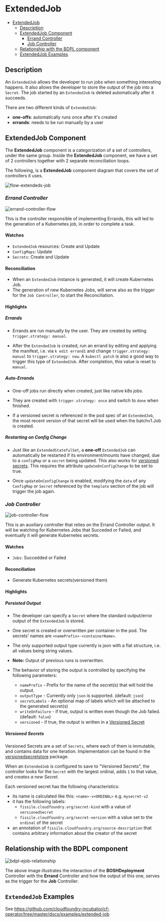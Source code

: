 # ExtendedJob

- [ExtendedJob](#extendedjob)
  - [Description](#description)
  - [ExtendedJob Component](#extendedjob-component)
    - [Errand Controller](#errand-controller)
    - [Job Controller](#job-controller)
  - [Relationship with the BDPL component](#relationship-with-the-bdpl-component)
  - [ExtendedJob Examples](#extendedjob-examples)

## Description

An `ExtendedJob` allows the developer to run jobs when something interesting happens. It also allows the developer to store the output of the job into a `Secret`.
The job started by an `ExtendedJob` is deleted automatically after it succeeds.

There are two different kinds of `ExtendedJob`:

- **one-offs**: automatically runs once after it's created
- **errands**: needs to be run manually by a user

## ExtendedJob Component

The **ExtendedJob** component is a categorization of a set of controllers, under the same group. Inside the **ExtendedJob** component, we have a set of 2 controllers together with 2 separate reconciliation loops.

The following, is a **ExtendedJob** component diagram that covers the set of controllers it uses.

![flow-extendeds-job](quarks_ejobcomponent_flow.png)


### **_Errand Controller_**

![errand-controller-flow](quarks_ejoberrandcontroller_flow.png)

This is the controller responsible of implementing Errands, this will led to the generation of a Kubernetes job, in order to complete a task.

#### Watches

- `ExtendedJob` resources: Create and Update
- `ConfigMaps`: Update
- `Secrets`: Create and Update

#### Reconciliation

- When an `ExtendedJob` instance is generated, it will create Kubernetes Job.
- The generation of new Kubernetes Jobs, will serve also as the trigger for the `Job Controller`, to start the Reconciliation.

#### Highlights

##### Errands

- Errands are run manually by the user. They are created by setting `trigger.strategy: manual`.

- After the `ExtendedJob` is created, run an errand by editing and applying the
manifest, i.e. via `k edit errand1` and change `trigger.strategy: manual` to `trigger.strategy: now`. A `kubectl patch` is also a good way to trigger this type of `ExtendedJob`. After completion, this value is reset to `manual`.

##### Auto-Errands

- One-off jobs run directly when created, just like native k8s jobs.

- They are created with `trigger.strategy: once` and switch to `done` when
finished.

- If a versioned secret is referenced in the pod spec of an `ExtendedJob`, the most recent
version of that secret will be used when the batchv1.Job is created.

##### Restarting on Config Change

- Just like an `ExtendedStatefulSet`, a **one-off** `ExtendedJob` can
automatically be restarted if its environment/mounts have changed, due to a
`configMap` or a `secret` being updated. This also works for [versioned secrets](#versioned-secrets). This requires the attribute `updateOnConfigChange` to be set to true.

- Once `updateOnConfigChange` is enabled, modifying the `data` of any `ConfigMap` or `Secret` referenced by the `template` section of the job will trigger the job again.

### **_Job Controller_**

![job-controller-flow](quarks_ejobjobcontroller_flow.png)

This is an auxiliary controller that relies on the Errand Controller output. It will be watching for Kubernetes Jobs that Succeded or Failed, and eventually it will generate Kubernetes secrets.

#### Watches

- `Jobs`: Succedded or Failed

#### Reconciliation

- Generate Kubernetes secrets(versioned them)

#### Highlights

##### Persisted Output

- The developer can specify a `Secret` where the standard output/error output of
the `ExtendedJob` is stored.

- One secret is created or overwritten per container in the pod. The secrets'
names are `<namePrefix>-<containerName>`.

- The only supported output type currently is json with a flat structure, i.e.
all values being string values.

- **Note:** Output of previous runs is overwritten.

- The behavior of storing the output is controlled by specifying the following parameters:
  - `namePrefix` - Prefix for the name of the secret(s) that will hold the output.
  - `outputType` - Currently only `json` is supported. (default: `json`)
  - `secretLabels` - An optional map of labels which will be attached to the generated secret(s)
  - `writeOnFailure` - if true, output is written even though the Job failed. (default: `false`)
  - `versioned` - if true, the output is written in a [Versioned Secret](#versioned-secrets)

##### Versioned Secrets

Versioned Secrets are a set of `Secrets`, where each of them is immutable, and contains data for one iteration. Implementation can be found in the [versionedsecretstore](https://github.com/cloudfoundry-incubator/cf-operator/blob/master/pkg/kube/util/versionedsecretstore) package.

When an `ExtendedJob` is configured to save to "Versioned Secrets", the controller looks for the `Secret` with the largest ordinal, adds `1` to that value, and _creates a new Secret_.

Each versioned secret has the following characteristics:

- its name is calculated like this: `<name>-v<ORDINAL>` e.g. `mysecret-v2`
- it has the following labels:
  - `fissile.cloudfoundry.org/secret-kind` with a value of `versionedSecret`
  - `fissile.cloudfoundry.org/secret-version` with a value set to the `ordinal` of the secret
- an annotation of `fissile.cloudfoundry.org/source-description` that contains arbitrary information about the creator of the secret

## Relationship with the BDPL component

![bdpl-ejob-relationship](quarks_bdpl_and_ejob_flow.png)

The above image illustrates the interaction of the **BOSHDeployment** Controller with the **Errand** Controller and how the output of this one, serves as the trigger for the **Job** Controller.

## `ExtendedJob` Examples

See https://github.com/cloudfoundry-incubator/cf-operator/tree/master/docs/examples/extended-job
